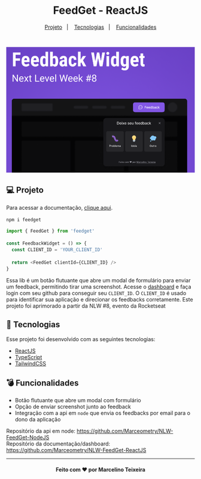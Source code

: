 <h1 align="center">
  FeedGet - ReactJS
</h1>

<p align="center">
  <a href="#-projeto">Projeto</a>&nbsp;&nbsp;&nbsp;|&nbsp;&nbsp;&nbsp;
  <a href="#-tecnologias">Tecnologias</a>&nbsp;&nbsp;&nbsp;|&nbsp;&nbsp;&nbsp;
  <a href="#-funcionalidades">Funcionalidades</a>
</p>

<br>

<p align="center">
  <img alt="Project Mockup" src="https://raw.githubusercontent.com/Marceometry/feedget/main/.github/feedget-mockup.png">
</p>

## 💻 Projeto

Para acessar a documentação, <a href="https://feedget.online" target="_blank">clique aqui</a>.

`npm i feedget`

```ts
import { FeedGet } from 'feedget'

const FeedbackWidget = () => {
  const CLIENT_ID = 'YOUR_CLIENT_ID'

  return <FeedGet clientId={CLIENT_ID} />
}
```

Essa lib é um botão flutuante que abre um modal de formulário para enviar um feedback, permitindo tirar uma screenshot. Acesse o <a href="https://feedget.online" target="_blank">dashboard</a> e faça login com seu github para conseguir seu `CLIENT_ID`. O `CLIENT_ID` é usado para identificar sua aplicação e direcionar os feedbacks corretamente. Este projeto foi aprimorado a partir da NLW #8, evento da Rocketseat

## 🧪 Tecnologias

Esse projeto foi desenvolvido com as seguintes tecnologias:

- [ReactJS](https://pt-br.reactjs.org/)
- [TypeScript](https://www.typescriptlang.org/)
- [TailwindCSS](https://tailwindcss.com/)

## 💣 Funcionalidades

- Botão flutuante que abre um modal com formulário
- Opção de enviar screenshot junto ao feedback
- Integração com a api em `node` que envia os feedbacks por email para o dono da aplicação

<div>Repositório da api em node: <a href="https://github.com/Marceometry/NLW-FeedGet-NodeJS" target="_blank">https://github.com/Marceometry/NLW-FeedGet-NodeJS</a></div>
<div>Repositório da documentação/dashboard: <a href="https://github.com/Marceometry/NLW-FeedGet-ReactJS" target="_blank">https://github.com/Marceometry/NLW-FeedGet-ReactJS</a></div>

---

<h4 align="center"> Feito com ♥ por Marcelino Teixeira </h4>
